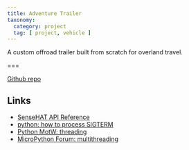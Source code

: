 ```yaml
---
title: Adventure Trailer
taxonomy:
  category: project
  tag: [ project, vehicle ]
---
```


A custom offroad trailer built from scratch for overland travel.

===

[Github repo](https://github.com/thinkmassive/dogstat)

## Links
- [SenseHAT API Reference](https://pythonhosted.org/sense-hat/api)
- [python: how to process SIGTERM](https://stackoverflow.com/questions/18499497/how-to-process-sigterm-signal-gracefully)
- [Python MotW: threading](https://pymotw.com/2/threading/)
- [MicroPython Forum: multithreading](https://forum.micropython.org/viewtopic.php?t=1864)
